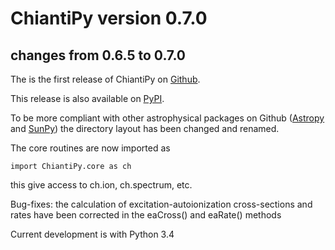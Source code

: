 ChiantiPy version 0.7.0
=======================

changes from 0.6.5 to 0.7.0
---------------------------

The is the first release of ChiantiPy on [Github](https://github.com/chianti-atomic/ChiantiPy).

This release is also available on [PyPI](https://pypi.python.org/pypi).

To be more compliant with other astrophysical packages on Github ([Astropy](http://astropy.org/) and [SunPy](https://github.com/sunpy/sunpy)) the directory layout has been changed and renamed.

The core routines are now imported as

    import ChiantiPy.core as ch

this give access to ch.ion, ch.spectrum, etc.

Bug-fixes: the calculation of excitation-autoionization cross-sections and rates have been corrected in the eaCross() and eaRate() methods

Current development is with Python 3.4

